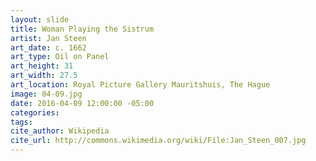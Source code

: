 ```yaml
---
layout: slide
title: Woman Playing the Sistrum
artist: Jan Steen
art_date: c. 1662
art_type: Oil on Panel
art_height: 31
art_width: 27.5
art_location: Royal Picture Gallery Mauritshuis, The Hague
image: 04-09.jpg
date: 2016-04-09 12:00:00 -05:00
categories:
tags:
cite_author: Wikipedia
cite_url: http://commons.wikimedia.org/wiki/File:Jan_Steen_007.jpg
---
```

